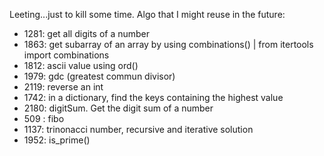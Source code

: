 Leeting...just to kill some time.
Algo that I might reuse in the future:
- 1281: get all digits of a number
- 1863: get subarray of an array by using combinations() | from itertools import combinations
- 1812: ascii value using ord()
- 1979: gdc (greatest commun divisor)
- 2119: reverse an int
- 1742: in a dictionary, find the keys containing the highest value
- 2180: digitSum. Get the digit sum of a number
- 509 : fibo
- 1137: trinonacci number, recursive and iterative solution
- 1952: is_prime()
